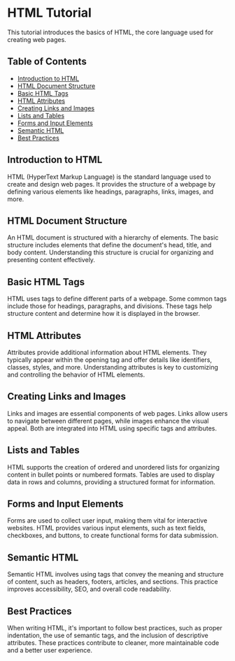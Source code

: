 # HTML Tutorial

This tutorial introduces the basics of HTML, the core language used for creating web pages.

## Table of Contents
- [Introduction to HTML](#introduction-to-html)
- [HTML Document Structure](#html-document-structure)
- [Basic HTML Tags](#basic-html-tags)
- [HTML Attributes](#html-attributes)
- [Creating Links and Images](#creating-links-and-images)
- [Lists and Tables](#lists-and-tables)
- [Forms and Input Elements](#forms-and-input-elements)
- [Semantic HTML](#semantic-html)
- [Best Practices](#best-practices)

## Introduction to HTML
HTML (HyperText Markup Language) is the standard language used to create and design web pages. It provides the structure of a webpage by defining various elements like headings, paragraphs, links, images, and more.

## HTML Document Structure
An HTML document is structured with a hierarchy of elements. The basic structure includes elements that define the document's head, title, and body content. Understanding this structure is crucial for organizing and presenting content effectively.

## Basic HTML Tags
HTML uses tags to define different parts of a webpage. Some common tags include those for headings, paragraphs, and divisions. These tags help structure content and determine how it is displayed in the browser.

## HTML Attributes
Attributes provide additional information about HTML elements. They typically appear within the opening tag and offer details like identifiers, classes, styles, and more. Understanding attributes is key to customizing and controlling the behavior of HTML elements.

## Creating Links and Images
Links and images are essential components of web pages. Links allow users to navigate between different pages, while images enhance the visual appeal. Both are integrated into HTML using specific tags and attributes.

## Lists and Tables
HTML supports the creation of ordered and unordered lists for organizing content in bullet points or numbered formats. Tables are used to display data in rows and columns, providing a structured format for information.

## Forms and Input Elements
Forms are used to collect user input, making them vital for interactive websites. HTML provides various input elements, such as text fields, checkboxes, and buttons, to create functional forms for data submission.

## Semantic HTML
Semantic HTML involves using tags that convey the meaning and structure of content, such as headers, footers, articles, and sections. This practice improves accessibility, SEO, and overall code readability.

## Best Practices
When writing HTML, it's important to follow best practices, such as proper indentation, the use of semantic tags, and the inclusion of descriptive attributes. These practices contribute to cleaner, more maintainable code and a better user experience.

